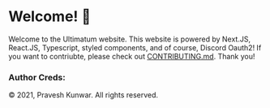 # Welcome! 👋

Welcome to the Ultimatum website. This website is powered by Next.JS, React.JS, Typescript, styled components, and of course, Discord Oauth2! If you want to contriubte, please check out [CONTRIBUTING.md](https://github.com/PraveshKunwar/Ultimatum/blob/master/CONTRIBUTING.md). Thank you!

### Author Creds:

© 2021, Pravesh Kunwar. All rights reserved.
